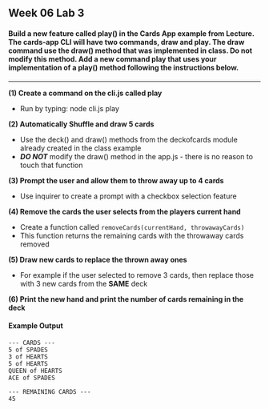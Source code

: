 
## Week 06 Lab 3

#### Build a new feature called play() in the Cards App example from Lecture. The cards-app CLI will have two commands, draw and play. The draw command use the draw() method that was implemented in class. Do not modify this method.  Add a new command play that uses your implementation of a play() method following the instructions below.

---

**(1) Create a command on the cli.js called play**
  - Run by typing: node cli.js play

**(2) Automatically Shuffle and draw 5 cards**
  - Use the deck() and draw() methods from the deckofcards module already created in the class example
  - ***DO NOT*** modify the draw() method in the app.js - there is no reason to touch that function

**(3) Prompt the user and allow them to throw away up to 4 cards**
  - Use inquirer to create a prompt with a checkbox selection feature

**(4) Remove the cards the user selects from the players current hand**
  - Create a function called `removeCards(currentHand, throwawayCards)`
  - This function returns the remaining cards with the throwaway cards removed

**(5) Draw new cards to replace the thrown away ones**
  - For example if the user selected to remove 3 cards, then replace those with 3 new cards from the **SAME** deck

**(6) Print the new hand and print the number of cards remaining in the deck**

#### Example Output
    --- CARDS ---
    5 of SPADES
    3 of HEARTS
    5 of HEARTS
    QUEEN of HEARTS
    ACE of SPADES

    --- REMAINING CARDS ---
    45
